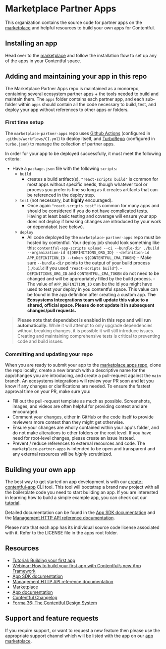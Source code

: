 # Marketplace Partner Apps

This organization contains the source code for partner apps on the [marketplace](https://www.contentful.com/marketplace/) and helpful resources to build your own apps for Contentful.

## Installing an app

Head over to the [marketplace](https://www.contentful.com/marketplace/) and follow the installation flow to set up any of the apps in your Contentful space.

## Adding and maintaining your app in this repo

The Marketplace Partner Apps repo is maintained as a monorepo, containing several ecosystem partner apps + the tools needed to build and maintain them. The `apps` folder contains each partner app, and each sub-folder within `apps` should contain all the code necessary to build, test, and deploy your app without references to other apps or folders.

### First time setup

The `marketplace-partner-apps` repo uses [Github Actions](https://github.com/features/actions) (configured in `.github/workflows/CI.yml`) to deploy itself, and [TurboRepo](https://turbo.build/repo) (configured in `turbo.json`) to manage the collection of partner apps.

In order for your app to be deployed successfully, it must meet the following criteria:

- Have a `package.json` file with the following `scripts`:
  - `build`
    - creates a build artifact(s). `"react-scripts build"` is common for most apps without specific needs, though whatever tool or process you prefer is fine so long as it creates artifacts that can be referenced in the deploy step.
  - `test` (not necessary, but **highly** encouraged).
    - Once again `"react-scripts test"` is common for many apps and should be considered if you do not have complicated tests. Having at least basic testing and coverage will ensure your app does not deploy if breaking changes are introduced by your work or dependabot (see below).
  - `deploy`
    - All code deployed by the `marketplace-partner-apps` repo must be hosted by contentful. Your deploy job should look something like this:
      `contentful-app-scripts upload --ci --bundle-dir ./build --organization-id ${DEFINITIONS_ORG_ID} --definition-id APP_DEFINITION_ID --token ${CONTENTFUL_CMA_TOKEN}` - Make sure `--bundle-dir` points to the output of your build process (`./build` if you used `"react-scripts build"`). - `DEFINITIONS_ORG_ID` and `CONTENTFUL_CMA_TOKEN` do not need to be changed and will be appropriately filled by the build process. - The value of `APP_DEFINITION_ID` can be the id you might have used to test your deploy in you contentful space. This value can be found in the app definition after creating a custom app. **The Ecosystems Inteegrations team will update this value to a shared, official space. Please do not update it in subsequent changes/pull requests.**

> **Please note that dependabot is enabled in this repo and will run automatically.**
> While it will attempt to only upgrade dependencies without breaking changes, it is possible it will still introduce issues. Creating and maintaining comprehensive tests is critical to preventing code and build issues.

### Committing and updating your repo

When you are ready to submit your app to the [marketplace apps repo](https://github.com/contentful/marketplace-partner-apps), clone the repo locally, create a new branch with a descriptive name for the app/changes you are introducing, and create a pull-request against the `main` branch. An ecosystems integrations will review your PR soon and let you know if any changes or clarifications are needed. To ensure the fastest approval time on your PR, make sure you:

- Fill out the pull-request template as much as possible. Screenshots, images, and videos are often helpful for providing context and are encouraged.
- Comment your changes, either in GitHub or the code itself to provide reviewers more context than they might get otherwise.
- Ensure your changes are wholly contained within your app's folder, and do not make alterations to other folders or the root level. If you have need for root-level changes, please create an issue instead.
- Prevent / reduce references to external resources and code. The `marketplace-partner-apps` is intended to be open and transparent and any external resources will be _highly_ scrutinized.

## Building your own app

The best way to get started on app development is with our [create-contentful-app](https://github.com/contentful/create-contentful-app) CLI tool.
This tool will bootstrap a brand new project with all the boilerplate code you need to start building an app.
If you are interested in learning how to build a simple example app, you can check out our [tutorial](https://www.contentful.com/developers/docs/extensibility/apps/building-apps/).

Detailed documentation can be found in the [App SDK documentation](https://www.contentful.com/developers/docs/extensibility/ui-extensions/sdk-reference/) and the [Management HTTP API reference documentation](https://www.contentful.com/developers/docs/references/content-management-api/).

Please note that each app has its individual source code license associated with it. Refer to the LICENSE file in the apps root folder.

## Resources

- [Tutorial: Building your first app](https://www.contentful.com/developers/docs/extensibility/apps/building-apps/)
- [Webinar: How to build your first app with Contentful’s new App Framework](https://www.contentful.com/resources/build-app-contentful-app-framework-webinar/)
- [App SDK documentation](https://www.contentful.com/developers/docs/extensibility/ui-extensions/sdk-reference/)
- [Management HTTP API reference documentation](https://www.contentful.com/developers/docs/references/content-management-api/)
- [Marketplace](https://www.contentful.com/marketplace/)
- [App documentation](https://www.contentful.com/developers/docs/extensibility/apps/)
- [Contentful Changelog](https://www.contentful.com/developers/changelog/)
- [Forma 36: The Contentful Design System](https://f36.contentful.com/)

## Support and feature requests

If you require support, or want to request a new feature then please
use the appropriate support channel which will be listed with the app on our [app
marketplace](https://www.contentful.com/marketplace/).
